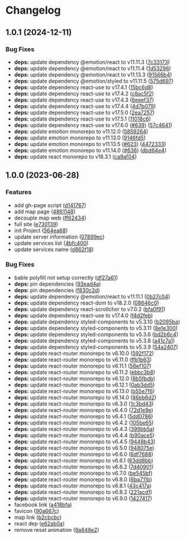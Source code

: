 # Changelog

## 1.0.1 (2024-12-11)


### Bug Fixes

* **deps:** update dependency @emotion/react to v11.11.3 ([7c33173](https://github.com/The-Arkose/the-arkose-web/commit/7c33173d99bbe5bae17b72513d971a419eb58236))
* **deps:** update dependency @emotion/react to v11.11.4 ([1d53296](https://github.com/The-Arkose/the-arkose-web/commit/1d532968232fb736cff87fad77b869a2c85ff691))
* **deps:** update dependency @emotion/react to v11.13.3 ([91566b4](https://github.com/The-Arkose/the-arkose-web/commit/91566b41c093cfff30e90b7ce4480573708aea10))
* **deps:** update dependency @emotion/styled to v11.11.5 ([575d697](https://github.com/The-Arkose/the-arkose-web/commit/575d697d49db93370911c4a4e3beacd0ae1ce88e))
* **deps:** update dependency react-use to v17.4.1 ([15bc6d8](https://github.com/The-Arkose/the-arkose-web/commit/15bc6d82f8e76b1fb46d9c44d39791cc0245a5cf))
* **deps:** update dependency react-use to v17.4.2 ([c8ac5f2](https://github.com/The-Arkose/the-arkose-web/commit/c8ac5f2ba41a88d79ad38e57e76b7fee4f031f2a))
* **deps:** update dependency react-use to v17.4.3 ([6eeef37](https://github.com/The-Arkose/the-arkose-web/commit/6eeef37708839b36ff5e31ac8dba376d7bb840db))
* **deps:** update dependency react-use to v17.4.4 ([4d7b079](https://github.com/The-Arkose/the-arkose-web/commit/4d7b0795c07e02a3d5f9700cb091826f2a67613b))
* **deps:** update dependency react-use to v17.5.0 ([2ea7257](https://github.com/The-Arkose/the-arkose-web/commit/2ea7257fc74131f5a642007b4556f7c16a0db239))
* **deps:** update dependency react-use to v17.5.1 ([11018c6](https://github.com/The-Arkose/the-arkose-web/commit/11018c61c80cfa33fcdd6b34c140b30d632e61a3))
* **deps:** update dependency react-use to v17.6.0 ([#639](https://github.com/The-Arkose/the-arkose-web/issues/639)) ([57c4641](https://github.com/The-Arkose/the-arkose-web/commit/57c46416ffed45a8f7ca6dd57808d764718de835))
* **deps:** update emotion monorepo to v11.12.0 ([5859264](https://github.com/The-Arkose/the-arkose-web/commit/58592640b807b4ef7391969d7bda85653b4cb97a))
* **deps:** update emotion monorepo to v11.13.0 ([9146fd5](https://github.com/The-Arkose/the-arkose-web/commit/9146fd518b89b107bd8db3c024c3325bfa3d73c0))
* **deps:** update emotion monorepo to v11.13.5 ([#623](https://github.com/The-Arkose/the-arkose-web/issues/623)) ([4472333](https://github.com/The-Arkose/the-arkose-web/commit/447233334478af6135254fa2edf5686476af919a))
* **deps:** update emotion monorepo to v11.14.0 ([#636](https://github.com/The-Arkose/the-arkose-web/issues/636)) ([dbd64e4](https://github.com/The-Arkose/the-arkose-web/commit/dbd64e42b9402b2c2a35699a489fe3fe540d4584))
* **deps:** update react monorepo to v18.3.1 ([ca9af04](https://github.com/The-Arkose/the-arkose-web/commit/ca9af0433033f03b89970a8acf2607d0ecc7c970))

## 1.0.0 (2023-06-28)


### Features

* add gh-page script ([d141767](https://github.com/The-Arkose/the-arkose-web/commit/d1417670b29d61cdff3214336387aa106c0ccbef))
* add map page ([4861148](https://github.com/The-Arkose/the-arkose-web/commit/486114838cf68ef9aa316534739473f8ca2fc588))
* decouple map web ([ff62434](https://github.com/The-Arkose/the-arkose-web/commit/ff624343b02755ba740fd79240a496539cbc0e02))
* full site ([e730139](https://github.com/The-Arkose/the-arkose-web/commit/e7301390aa88b3f7dbe6898d7f00138f9dfb1930))
* init Project ([564ea68](https://github.com/The-Arkose/the-arkose-web/commit/564ea68a75d5db93af9f10c098119ada5c2709a3))
* update server information ([07899ec](https://github.com/The-Arkose/the-arkose-web/commit/07899ec8263bc11c17493f73bd53f2146ebe7a4c))
* update services list ([4bfc400](https://github.com/The-Arkose/the-arkose-web/commit/4bfc400f0e225a94522d9b633e7b7364c8acc3ef))
* update services name ([d862f18](https://github.com/The-Arkose/the-arkose-web/commit/d862f182fdddb4bece08096d8c1619918746ef20))


### Bug Fixes

* bable polyfill not setup correctly ([df27a61](https://github.com/The-Arkose/the-arkose-web/commit/df27a618ea377ffb6e2aa31466a573d51e1f0a09))
* **deps:** pin dependencies ([93ead4a](https://github.com/The-Arkose/the-arkose-web/commit/93ead4a5feacc5d4ba3335879fed0e12501c44d2))
* **deps:** pin dependencies ([f830c2d](https://github.com/The-Arkose/the-arkose-web/commit/f830c2d0f34387db90e0b0a9c4a5d290645736cd))
* **deps:** update dependency @emotion/react to v11.11.1 ([0b27c04](https://github.com/The-Arkose/the-arkose-web/commit/0b27c047a74687d4b4b7e815b04827914660877f))
* **deps:** update dependency react-dom to v18.2.0 ([08646c0](https://github.com/The-Arkose/the-arkose-web/commit/08646c0784c747739cd0eb9bf67009ff351c6a80))
* **deps:** update dependency react-scrollchor to v7.0.2 ([bfa0f91](https://github.com/The-Arkose/the-arkose-web/commit/bfa0f919849347a4585b291c3f77658823c7a4b9))
* **deps:** update dependency react-use to v17.4.0 ([f4d2feb](https://github.com/The-Arkose/the-arkose-web/commit/f4d2feb358a78f1d1f3a88c793114219452cf1a4))
* **deps:** update dependency styled-components to v5.3.10 ([b2095ba](https://github.com/The-Arkose/the-arkose-web/commit/b2095ba9e2d7473ca65d8516e7bec6bb316d22e1))
* **deps:** update dependency styled-components to v5.3.11 ([8e1e300](https://github.com/The-Arkose/the-arkose-web/commit/8e1e300bec945526e6ecbc704326e1c32beb5e78))
* **deps:** update dependency styled-components to v5.3.6 ([bd2b6c4](https://github.com/The-Arkose/the-arkose-web/commit/bd2b6c474a461cc1a640918f3aa332ad4b0aaba9))
* **deps:** update dependency styled-components to v5.3.8 ([a41c7a1](https://github.com/The-Arkose/the-arkose-web/commit/a41c7a106ecb0000bbb7c269257e9c8ee22746d3))
* **deps:** update dependency styled-components to v5.3.9 ([54a2407](https://github.com/The-Arkose/the-arkose-web/commit/54a24071d3d44166f51367b737a6fef4c57f6779))
* **deps:** update react-router monorepo to v6.10.0 ([592f172](https://github.com/The-Arkose/the-arkose-web/commit/592f1720bc146e816157f30bc5a98633f9ff4559))
* **deps:** update react-router monorepo to v6.11.0 ([ffb1b63](https://github.com/The-Arkose/the-arkose-web/commit/ffb1b63dc39d6bc0ca4721e39b60e802e26c361f))
* **deps:** update react-router monorepo to v6.11.1 ([56ef107](https://github.com/The-Arkose/the-arkose-web/commit/56ef107bc9f0607acbf25b90ac26bd96e8497433))
* **deps:** update react-router monorepo to v6.11.2 ([ebbc3b8](https://github.com/The-Arkose/the-arkose-web/commit/ebbc3b863873ee9e59ac59a959228ff8b4972fac))
* **deps:** update react-router monorepo to v6.12.0 ([8b5fbdb](https://github.com/The-Arkose/the-arkose-web/commit/8b5fbdb77edf5405c1a74f347d302453921ef31d))
* **deps:** update react-router monorepo to v6.12.1 ([0ab3dd5](https://github.com/The-Arkose/the-arkose-web/commit/0ab3dd5b06f136bdbf221f84e703a55e43cbd737))
* **deps:** update react-router monorepo to v6.13.0 ([b55e7f6](https://github.com/The-Arkose/the-arkose-web/commit/b55e7f6b60f27a87cde9a87c8f24aafffee5c18e))
* **deps:** update react-router monorepo to v6.14.0 ([86eb6d2](https://github.com/The-Arkose/the-arkose-web/commit/86eb6d2a4fec705d5cd529e48ae48d2bcd9c4802))
* **deps:** update react-router monorepo to v6.3.0 ([1c3bd43](https://github.com/The-Arkose/the-arkose-web/commit/1c3bd43d6b3f5cbbbd295e182b5d3d73fbf18282))
* **deps:** update react-router monorepo to v6.4.0 ([72d1e9e](https://github.com/The-Arkose/the-arkose-web/commit/72d1e9e198e1e6348b50f735403e277b5c4ebcbc))
* **deps:** update react-router monorepo to v6.4.1 ([5dd0786](https://github.com/The-Arkose/the-arkose-web/commit/5dd0786bca2f6fd94c765e025430c69b8ef6eccd))
* **deps:** update react-router monorepo to v6.4.2 ([105be65](https://github.com/The-Arkose/the-arkose-web/commit/105be659b36c323114e4526150d7025a9aa72db1))
* **deps:** update react-router monorepo to v6.4.3 ([399bb5a](https://github.com/The-Arkose/the-arkose-web/commit/399bb5a81e152debb295af1b5f26f83a46128b2e))
* **deps:** update react-router monorepo to v6.4.4 ([b90ace5](https://github.com/The-Arkose/the-arkose-web/commit/b90ace53cce1492bba3baeb69f852fb4a0f559d5))
* **deps:** update react-router monorepo to v6.4.5 ([9448b43](https://github.com/The-Arkose/the-arkose-web/commit/9448b4302a68a12e31c1dbb07ff2af2340367327))
* **deps:** update react-router monorepo to v6.5.0 ([948075e](https://github.com/The-Arkose/the-arkose-web/commit/948075e804eb0ed3f98426d3016fb618ab6fb37f))
* **deps:** update react-router monorepo to v6.6.0 ([6df7688](https://github.com/The-Arkose/the-arkose-web/commit/6df7688d631460df999e9fe8aeb60aec5f7bab89))
* **deps:** update react-router monorepo to v6.6.1 ([63dd8bb](https://github.com/The-Arkose/the-arkose-web/commit/63dd8bb42b5593ce2e1d57466059c5eb48301ea8))
* **deps:** update react-router monorepo to v6.6.2 ([7d40901](https://github.com/The-Arkose/the-arkose-web/commit/7d40901a517ff5aa2617f846c565cfdbc1d2c70e))
* **deps:** update react-router monorepo to v6.7.0 ([be545bf](https://github.com/The-Arkose/the-arkose-web/commit/be545bfe2037deb6740869112b4a8edb403a5713))
* **deps:** update react-router monorepo to v6.8.0 ([6ba711b](https://github.com/The-Arkose/the-arkose-web/commit/6ba711b09e1dcb0e24dd05276b98894ad02054c1))
* **deps:** update react-router monorepo to v6.8.1 ([43c417a](https://github.com/The-Arkose/the-arkose-web/commit/43c417ac25351b8ee85608bcabcdab18f82e4a90))
* **deps:** update react-router monorepo to v6.8.2 ([221acd1](https://github.com/The-Arkose/the-arkose-web/commit/221acd1eb5dd3749e581425509d87f75afcc1302))
* **deps:** update react-router monorepo to v6.9.0 ([1427417](https://github.com/The-Arkose/the-arkose-web/commit/1427417095f2908d5e45e611bf8263731f504ae1))
* facebook link ([a418bfa](https://github.com/The-Arkose/the-arkose-web/commit/a418bfa3386397fd5244453801896ac621d66d57))
* favicon ([90a667c](https://github.com/The-Arkose/the-arkose-web/commit/90a667c92938e6071729469274a38d4e4bdb08a9))
* map link ([b2cbcbc](https://github.com/The-Arkose/the-arkose-web/commit/b2cbcbc309e6a14675e49e24ab0a6525b4429e7d))
* react dep ([e62ab0a](https://github.com/The-Arkose/the-arkose-web/commit/e62ab0a21b4b28ba48fd010dc2d8c69ae3a8e542))
* remove reset animation ([9a848e2](https://github.com/The-Arkose/the-arkose-web/commit/9a848e22667ef331ec5748267818c502bff8fceb))
